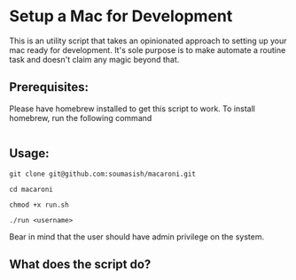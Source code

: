 # Setup a Mac for Development

This is an utility script that takes an opinionated approach to setting up your mac  ready for development. It's sole purpose is to make automate a routine task and doesn't claim any magic beyond that.

## Prerequisites:

Please have homebrew installed to get this script to work. To install homebrew, run the following command

```/usr/bin/ruby -e "$(curl -fsSL https://raw.githubusercontent.com/Homebrew/install/master/install)"
```
## Usage:


```git clone git@github.com:soumasish/macaroni.git```

```cd macaroni```

```chmod +x run.sh```

```./run <username>```

Bear in mind that the user should have admin privilege on the system.

## What does the script do?

